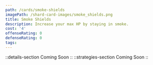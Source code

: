```yaml
---
path: /cards/smoke-shields
imagePath: /shard-card-images/smoke_shields.png
title: Smoke Shields
description: Increase your max HP by staying in smoke.
cost: '4'
offenseRating: 0
defenseRating: 0
tags:
---
```

::details-section
Coming Soon
::
::strategies-section
Coming Soon
::